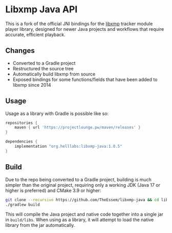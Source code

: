 # Libxmp Java API

This is a fork of the official JNI bindings for the [libxmp](https://github.com/libxmp/libxmp) tracker module player library, designed for newer Java projects and workflows that require accurate, efficient playback.

## Changes
- Converted to a Gradle project
- Restructured the source tree
- Automatically build libxmp from source
- Exposed bindings for some functions/fields that have been added to libxmp since 2014

## Usage
Usage as a library with Gradle is possible like so:
```groovy
repositories {
    maven { url 'https://projectlounge.pw/maven/releases' }
}

dependencies {
    implementation "org.helllabs:libxmp-java:1.0.5"
}
```

## Build

Due to the repo being converted to a Gradle project, building is much simpler than the original project, requiring only a working JDK (Java 17 or higher is preferred) and CMake 3.9 or higher:
```sh
git clone --recursive https://github.com/TheEssem/libxmp-java && cd libxmp-java
./gradlew build
```

This will compile the Java project and native code together into a single jar in `build/libs`. When using as a library, it will attempt to load the native library from the jar automatically.
